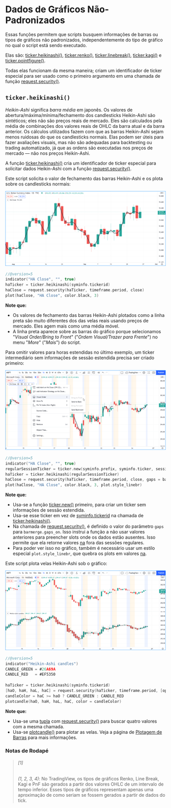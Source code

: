 
# Dados de Gráficos Não-Padronizados

Essas funções permitem que scripts busquem informações de barras ou tipos de gráficos não padronizados, independentemente do tipo de gráfico no qual o script está sendo executado.

Elas são:
[ticker.heikinashi()](https://br.tradingview.com/pine-script-reference/v5/#fun_ticker{dot}heikinashi),
[ticker.renko()](https://br.tradingview.com/pine-script-reference/v5/#fun_ticker{dot}renko),
[ticker.linebreak()](https://br.tradingview.com/pine-script-reference/v5/#fun_ticker{dot}linebreak),
[ticker.kagi()](https://br.tradingview.com/pine-script-reference/v5/#fun_ticker{dot}kagi) e
[ticker.pointfigure()](https://br.tradingview.com/pine-script-reference/v5/#fun_ticker{dot}pointfigure).

Todas elas funcionam da mesma maneira; criam um identificador de ticker especial para ser usado como o primeiro argumento em uma chamada de função [request.security()](https://br.tradingview.com/pine-script-reference/v5/#fun_request{dot}security).

## `ticker.heikinashi()`

_Heikin-Ashi_ significa _barra média_ em japonês.
Os valores de abertura/máxima/mínima/fechamento dos candlesticks Heikin-Ashi são sintéticos; eles não são preços reais de mercado.
Eles são calculados pela média de combinações dos valores reais de OHLC da barra atual e da barra anterior.
Os cálculos utilizados fazem com que as barras Heikin-Ashi sejam menos ruidosas do que os candlesticks normais.
Elas podem ser úteis para fazer avaliações visuais, mas não são adequadas para backtesting ou trading automatizado,
já que as ordens são executadas nos preços de mercado — não nos preços Heikin-Ashi.

A função [ticker.heikinashi()](https://br.tradingview.com/pine-script-reference/v5/#fun_ticker{dot}heikinashi)
cria um identificador de ticker especial para
solicitar dados Heikin-Ashi com a função [request.security()](https://br.tradingview.com/pine-script-reference/v5/#fun_request{dot}security).

Este script solicita o valor de fechamento das barras Heikin-Ashi e os plota sobre os candlesticks normais:

![ticker.heikinashi() 01](./imgs/NonStandardCharts-TickerHeikinAshi-01.png)

```c
//@version=5
indicator("HA Close", "", true)
haTicker = ticker.heikinashi(syminfo.tickerid)
haClose = request.security(haTicker, timeframe.period, close)
plot(haClose, "HA Close", color.black, 3)
```

__Note que:__

- Os valores de fechamento das barras Heikin-Ashi plotados como a linha preta são muito diferentes dos das velas reais usando preços de mercado. Eles agem mais como uma média móvel.
- A linha preta aparece sobre as barras do gráfico porque selecionamos "_Visual Order/Bring to Front_" ("_Ordem Visual/Trazer para Frente_") no menu "_More_" ("_Mais_") do script.

Para omitir valores para horas estendidas no último exemplo, um ticker intermediário sem informações de sessão estendida precisa ser criado primeiro:

![ticker.heikinashi() 02](./imgs/NonStandardCharts-TickerHeikinAshi-02.png)

```c
//@version=5
indicator("HA Close", "", true)
regularSessionTicker = ticker.new(syminfo.prefix, syminfo.ticker, session.regular)
haTicker = ticker.heikinashi(regularSessionTicker)
haClose = request.security(haTicker, timeframe.period, close, gaps = barmerge.gaps_on)
plot(haClose, "HA Close", color.black, 3, plot.style_linebr)
```

__Note que:__

- Usa-se a função [ticker.new()](https://br.tradingview.com/pine-script-reference/v5/#fun_ticker{dot}new) primeiro,
para criar um ticker sem informações de sessão estendida.
- Usa-se esse ticker em vez de [syminfo.tickerid](https://br.tradingview.com/pine-script-reference/v5/#var_syminfo{dot}tickerid) na chamada de [ticker.heikinashi()](https://br.tradingview.com/pine-script-reference/v5/#fun_ticker{dot}heikinashi).
- Na chamada de [request.security()](https://br.tradingview.com/pine-script-reference/v5/#fun_request{dot}security),
é definido o valor do parâmetro `gaps` para `barmerge.gaps_on`.
Isso instrui a função a não usar valores anteriores para preencher slots onde os dados estão ausentes.
Isso permite que ela retorne valores [na](https://br.tradingview.com/pine-script-reference/v5/#var_na) fora das sessões regulares.
- Para poder ver isso no gráfico, também é necessário usar um estilo especial `plot.style_linebr`, que quebra os plots em valores [na](https://br.tradingview.com/pine-script-reference/v5/#var_na).

Este script plota velas Heikin-Ashi sob o gráfico:

![ticker.heikinashi() 03](./imgs/NonStandardCharts-TickerHeikinAshi-03.png)

```c
//@version=5
indicator("Heikin-Ashi candles")
CANDLE_GREEN = #26A69A
CANDLE_RED   = #EF5350

haTicker = ticker.heikinashi(syminfo.tickerid)
[haO, haH, haL, haC] = request.security(haTicker, timeframe.period, [open, high, low, close])
candleColor = haC >= haO ? CANDLE_GREEN : CANDLE_RED
plotcandle(haO, haH, haL, haC, color = candleColor)
```

__Note que:__

- Usa-se uma [tupla](./04_06_declaracoes_de_variavel.md) com [request.security()](https://br.tradingview.com/pine-script-reference/v5/#fun_request{dot}security) para buscar quatro valores com a mesma chamada.
- Usa-se [plotcandle()](https://br.tradingview.com/pine-script-reference/v5/#fun_plotcandle) para plotar as velas. Veja a página de [Plotagem de Barras](./05_04_plotagem_de_barras.md) para mais informações.

<!-- ## `ticker.renko()`

Barras _Renko_ apenas representam movimentos de preços, sem levar em consideração o tempo ou volume. Elas se parecem com tijolos empilhados em colunas adjacentes [[1]](./05_13_dados_de_graficos_nao_padronizados.md#1). Um novo tijolo é desenhado apenas após o preço ultrapassar o topo ou o fundo por uma quantidade predeterminada. A função [ticker.renko()](https://br.tradingview.com/pine-script-reference/v5/#fun_ticker{dot}renko) cria um ID de ticker que pode ser usado com [request.security()](https://br.tradingview.com/pine-script-reference/v5/#fun_request{dot}security) para obter valores de Renko, mas não há uma função do Pine Script para desenhar barras de Renko no gráfico:

```c
//@version=5
indicator("", "", true)
renkoTicker = ticker.renko(syminfo.tickerid, "ATR", 10)
renkoLow = request.security(renkoTicker, timeframe.period, low)
plot(renkoLow)
```

## `ticker.linebreak()`

O gráfico _Line Break_ exibe uma série de caixas verticais baseadas em mudanças de preço [[1]](./05_13_dados_de_graficos_nao_padronizados.md#1). A função [ticker.linebreak()](https://br.tradingview.com/pine-script-reference/v5/#fun_ticker{dot}linebreak) cria um ID de ticker que pode ser usado com [request.security()](https://br.tradingview.com/pine-script-reference/v5/#fun_request{dot}security) para obter valores de "Line Break", mas não há uma função do Pine Script para desenhar essas barras no gráfico:

```c
//@version=5
indicator("", "", true)
lineBreakTicker = ticker.linebreak(syminfo.tickerid, 3)
lineBreakClose = request.security(lineBreakTicker, timeframe.period, close)
plot(lineBreakClose)
```

## `ticker.kagi()`

Gráficos _Kagi_ são compostos por uma linha contínua que muda de direção. A direção muda quando o preço varia [[1]](./05_13_dados_de_graficos_nao_padronizados.md#1) além de um valor predeterminado. A função [`ticker.kagi()`](https://br.tradingview.com/pine-script-reference/v5/#fun_ticker{dot}kagi) cria um ID de ticker que pode ser usado com [`request.security()`](https://br.tradingview.com/pine-script-reference/v5/#fun_request{dot}security) para obter valores de "Kagi", mas não há uma função do Pine Script para desenhar essas barras no gráfico:

```c
//@version=5
indicator("", "", true)
kagiBreakTicker = ticker.linebreak(syminfo.tickerid, 3)
kagiBreakClose = request.security(kagiBreakTicker, timeframe.period, close)
plot(kagiBreakClose)
```

## `ticker.pointfigure()`

Gráficos "_Point and Figure (PnF)_" ("_Figura e Ponto_") apenas representam movimentos de preços [[1]](./05_13_dados_de_graficos_nao_padronizados.md#1), sem levar em consideração o tempo. Uma coluna de X's é plotada à medida que o preço sobe, e O's são plotados quando o preço cai. A função [`ticker.pointfigure()`](https://br.tradingview.com/pine-script-reference/v5/#fun_ticker{dot}pointfigure) cria um ID de ticker que pode ser usado com [`request.security()`](https://br.tradingview.com/pine-script-reference/v5/#fun_request{dot}security) para obter valores de "PnF", mas não há uma função do Pine Script para desenhar essas barras no gráfico. Cada coluna de X's ou O's é representada com quatro números. Pode-se pensar neles como valores sintéticos de OHLC PnF:

```c
//@version=5
indicator("", "", true)
pnfTicker = ticker.pointfigure(syminfo.tickerid, "hl", "ATR", 14, 3)
[pnfO, pnfC] = request.security(pnfTicker, timeframe.period, [open, close], barmerge.gaps_on)
plot(pnfO, "PnF Open", color.green, 4, plot.style_linebr)
plot(pnfC, "PnF Close", color.red, 4, plot.style_linebr)
``` -->

### __Notas de Rodapé__

> ###### [1]
> _(1, 2, 3, 4)_: No TradingView, os tipos de gráficos Renko, Line Break, Kagi e PnF são gerados a partir dos valores OHLC de um intervalo de tempo inferior. Esses tipos de gráficos representam apenas uma aproximação de como seriam se fossem gerados a partir de dados do tick.